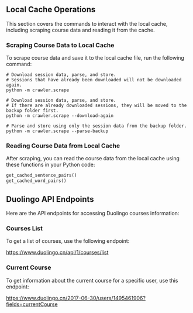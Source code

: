## Local Cache Operations

This section covers the commands to interact with the local cache, including scraping course data and reading it from the cache.

### Scraping Course Data to Local Cache

To scrape course data and save it to the local cache file, run the following command:

```shell
# Download session data, parse, and store.
# Sessions that have already been downloaded will not be downloaded again.
python -m crawler.scrape

# Download session data, parse, and store.
# If there are already downloaded sessions, they will be moved to the backup folder first.
python -m crawler.scrape --download-again

# Parse and store using only the session data from the backup folder.
python -m crawler.scrape --parse-backup
```

### Reading Course Data from Local Cache

After scraping, you can read the course data from the local cache using these functions in your Python code:

```python
get_cached_sentence_pairs()
get_cached_word_pairs()
```

## Duolingo API Endpoints

Here are the API endpoints for accessing Duolingo courses information:

### Courses List

To get a list of courses, use the following endpoint:

<https://www.duolingo.cn/api/1/courses/list>

### Current Course

To get information about the current course for a specific user, use this endpoint:

<https://www.duolingo.cn/2017-06-30/users/1495461906?fields=currentCourse>
